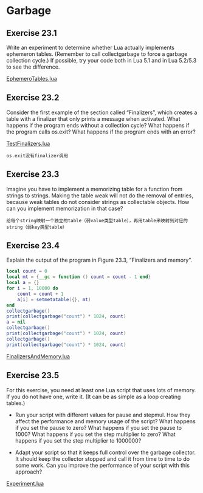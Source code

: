 # Garbage #

## Exercise 23.1 ##

Write an experiment to determine whether Lua actually implements ephemeron tables. (Remember to call collectgarbage to force a garbage collection cycle.) If possible, try your code both in Lua 5.1 and in Lua 5.2/5.3 to see the difference.

[EphemeroTables.lua](./Resources/EphemeroTables.lua)

## Exercise 23.2 ##

Consider the first example of the section called “Finalizers”, which creates a table with a finalizer that only prints a message when activated. What happens if the program ends without a collection cycle? What happens if the program calls os.exit? What happens if the program ends with an error?

[TestFinalizers.lua](./Resources/TestFinalizers.lua)

``os.exit没有finalizer调用``

## Exercise 23.3 ##

Imagine you have to implement a memorizing table for a function from strings to strings. Making the table weak will not do the removal of entries, because weak tables do not consider strings as collectable objects. How can you implement memorization in that case?

``给每个string映射一个独立的table（弱value类型table），再用table来映射到对应的string（弱key类型table）``

## Exercise 23.4 ##

Explain the output of the program in Figure 23.3, “Finalizers and memory”.

```lua
local count = 0
local mt = {__gc = function () count = count - 1 end}
local a = {}
for i = 1, 10000 do
    count = count + 1
    a[i] = setmetatable({}, mt)
end
collectgarbage()
print(collectgarbage("count") * 1024, count)
a = nil
collectgarbage()
print(collectgarbage("count") * 1024, count)
collectgarbage()
print(collectgarbage("count") * 1024, count)
```

[FinalizersAndMemory.lua](./Resources/FinalizersAndMemory.lua)

## Exercise 23.5 ##

For this exercise, you need at least one Lua script that uses lots of memory. If you do not have one, write it. (It can be as simple as a loop creating tables.)

- Run your script with different values for pause and stepmul. How they affect the performance and memory usage of the script? What happens if you set the pause to zero? What happens if you set the pause to 1000? What happens if you set the step multiplier to zero? What happens if you set the step multiplier to 1000000?

- Adapt your script so that it keeps full control over the garbage collector. It should keep the collector stopped and call it from time to time to do some work. Can you improve the performance of your script with this approach?

[Experiment.lua](./Resources/Experiment.lua)
